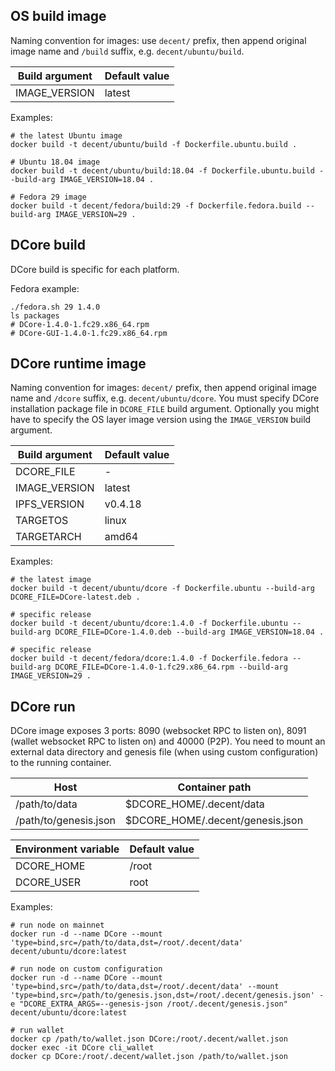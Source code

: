 ## OS build image

Naming convention for images: use `decent/` prefix, then append original image name and `/build` suffix, e.g. `decent/ubuntu/build`.

| Build argument | Default value |
| --------------- | ------------- |
| IMAGE_VERSION | latest |

Examples:

    # the latest Ubuntu image
    docker build -t decent/ubuntu/build -f Dockerfile.ubuntu.build .

    # Ubuntu 18.04 image
    docker build -t decent/ubuntu/build:18.04 -f Dockerfile.ubuntu.build --build-arg IMAGE_VERSION=18.04 .

    # Fedora 29 image
    docker build -t decent/fedora/build:29 -f Dockerfile.fedora.build --build-arg IMAGE_VERSION=29 .

## DCore build

DCore build is specific for each platform.

Fedora example:

    ./fedora.sh 29 1.4.0
    ls packages
    # DCore-1.4.0-1.fc29.x86_64.rpm
    # DCore-GUI-1.4.0-1.fc29.x86_64.rpm

## DCore runtime image

Naming convention for images: `decent/` prefix, then append original image name and `/dcore` suffix, e.g. `decent/ubuntu/dcore`. You must specify DCore installation package file in `DCORE_FILE` build argument. Optionally you might have to specify the OS layer image version using the `IMAGE_VERSION` build argument.

| Build argument | Default value |
| --------------- | ------------- |
| DCORE_FILE | - |
| IMAGE_VERSION | latest |
| IPFS_VERSION | v0.4.18 |
| TARGETOS | linux |
| TARGETARCH | amd64 |

Examples:

    # the latest image
    docker build -t decent/ubuntu/dcore -f Dockerfile.ubuntu --build-arg DCORE_FILE=DCore-latest.deb .

    # specific release
    docker build -t decent/ubuntu/dcore:1.4.0 -f Dockerfile.ubuntu --build-arg DCORE_FILE=DCore-1.4.0.deb --build-arg IMAGE_VERSION=18.04 .

    # specific release
    docker build -t decent/fedora/dcore:1.4.0 -f Dockerfile.fedora --build-arg DCORE_FILE=DCore-1.4.0-1.fc29.x86_64.rpm --build-arg IMAGE_VERSION=29 .

## DCore run

DCore image exposes 3 ports: 8090 (websocket RPC to listen on), 8091 (wallet websocket RPC to listen on) and 40000 (P2P).
You need to mount an external data directory and genesis file (when using custom configuration) to the running container.

| Host | Container path |
| ---- | -------------- |
| /path/to/data | $DCORE_HOME/.decent/data |
| /path/to/genesis.json | $DCORE_HOME/.decent/genesis.json |

| Environment variable | Default value |
| -------------------- | ------------- |
| DCORE_HOME | /root |
| DCORE_USER | root |

Examples:

    # run node on mainnet
    docker run -d --name DCore --mount 'type=bind,src=/path/to/data,dst=/root/.decent/data' decent/ubuntu/dcore:latest

    # run node on custom configuration
    docker run -d --name DCore --mount 'type=bind,src=/path/to/data,dst=/root/.decent/data' --mount 'type=bind,src=/path/to/genesis.json,dst=/root/.decent/genesis.json' -e "DCORE_EXTRA_ARGS=--genesis-json /root/.decent/genesis.json" decent/ubuntu/dcore:latest

    # run wallet
    docker cp /path/to/wallet.json DCore:/root/.decent/wallet.json
    docker exec -it DCore cli_wallet
    docker cp DCore:/root/.decent/wallet.json /path/to/wallet.json
